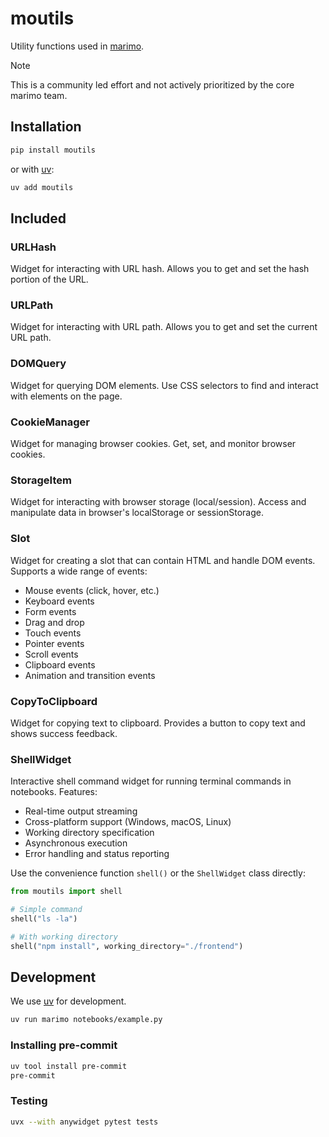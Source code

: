 # moutils

Utility functions used in [marimo](https://github.com/marimo-team/marimo).

> [!NOTE]
> This is a community led effort and not actively prioritized by the core marimo team.

## Installation

```sh
pip install moutils
```

or with [uv](https://github.com/astral-sh/uv):

```sh
uv add moutils
```

## Included

### URLHash

Widget for interacting with URL hash. Allows you to get and set the hash portion of the URL.

### URLPath

Widget for interacting with URL path. Allows you to get and set the current URL path.

### DOMQuery

Widget for querying DOM elements. Use CSS selectors to find and interact with elements on the page.

### CookieManager

Widget for managing browser cookies. Get, set, and monitor browser cookies.

### StorageItem

Widget for interacting with browser storage (local/session). Access and manipulate data in browser's localStorage or sessionStorage.

### Slot

Widget for creating a slot that can contain HTML and handle DOM events. Supports a wide range of events:

- Mouse events (click, hover, etc.)
- Keyboard events
- Form events
- Drag and drop
- Touch events
- Pointer events
- Scroll events
- Clipboard events
- Animation and transition events

### CopyToClipboard

Widget for copying text to clipboard. Provides a button to copy text and shows success feedback.

### ShellWidget

Interactive shell command widget for running terminal commands in notebooks. Features:

- Real-time output streaming
- Cross-platform support (Windows, macOS, Linux)
- Working directory specification
- Asynchronous execution
- Error handling and status reporting

Use the convenience function `shell()` or the `ShellWidget` class directly:

```python
from moutils import shell

# Simple command
shell("ls -la")

# With working directory
shell("npm install", working_directory="./frontend")
```

## Development

We use [uv](https://github.com/astral-sh/uv) for development.

```sh
uv run marimo notebooks/example.py
```

### Installing pre-commit

```sh
uv tool install pre-commit
pre-commit
```

### Testing

```sh
uvx --with anywidget pytest tests
```
